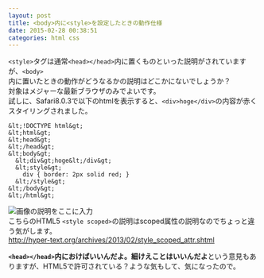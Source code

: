 ```yaml
---
layout: post
title: <body>内に<style>を設定したときの動作仕様
date: 2015-02-28 00:38:51
categories: html css
---
```

<p><code>&lt;style&gt;</code>タグは通常<code>&lt;head&gt;&lt;/head&gt;</code>内に置くものといった説明がされていますが、<code>&lt;body&gt;</code><br>
内に置いたときの動作がどうなるかの説明はどこかにないでしょうか？<br>
対象はメジャーな最新ブラウザのみでよいです。<br>
試しに、Safari8.0.3で以下のhtmlを表示すると、<code>&lt;div&gt;hoge&lt;/div&gt;</code>の内容が赤くスタイリングされました。</p>

```
&lt;!DOCTYPE html&gt;
&lt;html&gt;
&lt;head&gt;
&lt;/head&gt;
&lt;body&gt;
  &lt;div&gt;hoge&lt;/div&gt;
  &lt;style&gt;
    div { border: 2px solid red; }
  &lt;/style&gt;
&lt;/body&gt;
&lt;/html&gt;
```

<p><img src="https://i.stack.imgur.com/s3Nxp.png" alt="画像の説明をここに入力"><br>
こちらのHTML5 <code>&lt;style scoped&gt;</code>の説明はscoped属性の説明なのでちょっと違う気がします。<br>
<a href="http://hyper-text.org/archives/2013/02/style_scoped_attr.shtml" rel="nofollow noreferrer">http://hyper-text.org/archives/2013/02/style_scoped_attr.shtml</a></p>

<p><strong><code>&lt;head&gt;&lt;/head&gt;</code>内におけばいいんだよ。細けえことはいいんだよ</strong>という意見もありますが、HTML5で許可されている？ような気もして、気になったので。</p>
